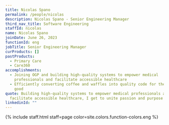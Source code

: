 ```yaml
---
title: Nicolas Spano
permalink: /people/nicolas
description: Nicolas Spano - Senior Engineering Manager
third_nav_title: Software Engineering
staffId: nicolas
name: Nicolas Spano
joinDate: June 26, 2023
functionId: eng
jobTitle: Senior Engineering Manager
curProducts: []
pastProducts:
  - Primary Care
  - Care360
accomplishments:
  - Joining OGP and building high-quality systems to empower medical
    professionals and facilitate accessible healthcare
  - Efficiently converting coffee and waffles into quality code for the public
    good
quote: Building high-quality systems to empower medical professionals and
  facilitate accessible healthcare, I get to unite passion and purpose everyday.
linkedinId: ""
---
```


{% include staff.html staff=page color=site.colors.function-colors.eng %}
